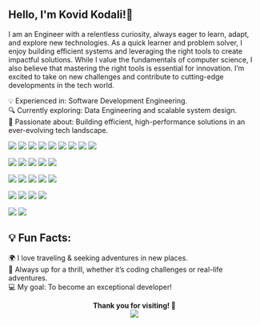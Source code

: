 ## Hello, I'm Kovid Kodali!👋

I am an Engineer with a relentless curiosity, always eager to learn, adapt, and explore new technologies.  As a quick learner and problem solver, I enjoy building efficient systems and leveraging the right tools to create impactful solutions. While I value the fundamentals of computer science, I also believe that mastering the right tools is essential for innovation. I’m excited to take on new challenges and contribute to cutting-edge developments in the tech world.

💡 Experienced in: Software Development Engineering. <br>
🔍 Currently exploring: Data Engineering and scalable system design.<br>
🚀 Passionate about: Building efficient, high-performance solutions in an ever-evolving tech landscape. <br>

<p align="left">
   <!-- Programming Languages -->
   <img src="https://img.shields.io/badge/-C-00599C?logo=c&logoColor=white&style=for-the-badge" />
   <img src="https://img.shields.io/badge/-C++-00599C?logo=c%2B%2B&logoColor=white&style=for-the-badge" />
   <img src="https://img.shields.io/badge/-Java-007396?logo=java&logoColor=white&style=for-the-badge" />
   <img src="https://img.shields.io/badge/-Python-3776AB?logo=python&logoColor=white&style=for-the-badge" />
   <img src="https://img.shields.io/badge/-R-276DC3?logo=r&logoColor=white&style=for-the-badge" />
   <img src="https://img.shields.io/badge/-JavaScript-F7DF1E?logo=javascript&logoColor=black&style=for-the-badge" />
   <img src="https://img.shields.io/badge/-TypeScript-3178C6?logo=typescript&logoColor=white&style=for-the-badge" />
   <img src="https://img.shields.io/badge/-SQL-4479A1?logo=MySQL&logoColor=white&style=for-the-badge" />
   <img src="https://img.shields.io/badge/-C%23-239120?logo=c-sharp&logoColor=white&style=for-the-badge" />
</p>
<p align="left">
   <!-- Programming  -->
<img src="https://img.shields.io/badge/-MATLAB-0076A8?logo=mathworks&logoColor=white&style=for-the-badge" />
<img src="https://img.shields.io/badge/-Django-092E20?logo=django&logoColor=white&style=for-the-badge" />
<img src="https://img.shields.io/badge/-HTML5-E34F26?logo=html5&logoColor=white&style=for-the-badge" />
<img src="https://img.shields.io/badge/-CSS3-1572B6?logo=css3&logoColor=white&style=for-the-badge" />
<img src="https://img.shields.io/badge/-Arduino-00979D?logo=arduino&logoColor=white&style=for-the-badge" />

</p>

<p align="left">
   <!-- Library -->
   <img src="https://img.shields.io/badge/-Seaborn-3776AB?logo=python&logoColor=white&style=for-the-badge" />
<img src="https://img.shields.io/badge/-Pandas-150458?logo=pandas&logoColor=white&style=for-the-badge" />
<img src="https://img.shields.io/badge/-NumPy-013243?logo=numpy&logoColor=white&style=for-the-badge" />
<img src="https://img.shields.io/badge/-CNN-FF6F00?logo=tensorflow&logoColor=white&style=for-the-badge" />
<img src="https://img.shields.io/badge/-KNN-0081CB?logo=scikit-learn&logoColor=white&style=for-the-badge" />

</p>
<p align="left">
   <!-- data Science -->
   <img src="https://img.shields.io/badge/-Power%20BI-F2C811?logo=power%20bi&logoColor=black&style=for-the-badge" />
<img src="https://img.shields.io/badge/-Tableau-E97627?logo=tableau&logoColor=white&style=for-the-badge" />
<img src="https://img.shields.io/badge/-Data%20Science-264653?logo=databricks&logoColor=white&style=for-the-badge" />
<img src="https://img.shields.io/badge/-SAP%20ERP-0FAAFF?logo=sap&logoColor=white&style=for-the-badge" />

</p>
<p align="left">
   <!-- project management -->
   <img src="https://img.shields.io/badge/-JIRA-0052CC?logo=jira&logoColor=white&style=for-the-badge" />
<img src="https://img.shields.io/badge/-Agile-009688?logo=scrumalliance&logoColor=white&style=for-the-badge" />


</p>


## 💡 Fun Facts: 
🌍 I love traveling & seeking adventures in new places. <br>
🎢 Always up for a thrill, whether it’s coding challenges or real-life adventures. <br>
💻 My goal: To become an exceptional developer! <br>

<p align="center">
   <strong> Thank you for visiting! 🌟 </strong>
   <br>
   <a href="www.linkedin.com/in/kovid48">
      <img src="https://img.shields.io/badge/-LinkedIn-0A66C2?logo=linkedin&logoColor=white&style=for-the-badge" />
   </a>
</p>
